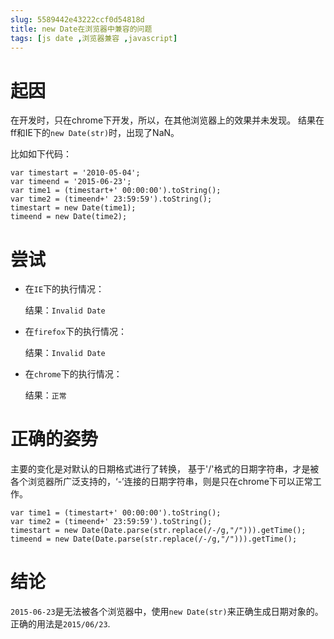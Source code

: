 ```yaml
---
slug: 5589442e43222ccf0d54818d
title: new Date在浏览器中兼容的问题
tags: [js date ,浏览器兼容 ,javascript]
---
```


# 起因
在开发时，只在chrome下开发，所以，在其他浏览器上的效果并未发现。
结果在ff和IE下的`new Date(str)`时，出现了NaN。

比如如下代码：
```
var timestart = '2010-05-04';
var timeend = '2015-06-23';
var time1 = (timestart+' 00:00:00').toString();
var time2 = (timeend+' 23:59:59').toString();
timestart = new Date(time1);
timeend = new Date(time2);
```


# 尝试
* 在`IE`下的执行情况：

	结果：`Invalid Date`

* 在`firefox`下的执行情况：

	结果：`Invalid Date`

* 在`chrome`下的执行情况：

	结果：`正常`

# 正确的姿势
主要的变化是对默认的日期格式进行了转换， 基于'/'格式的日期字符串，才是被各个浏览器所广泛支持的，‘-’连接的日期字符串，则是只在chrome下可以正常工作。

```
var time1 = (timestart+' 00:00:00').toString();
var time2 = (timeend+' 23:59:59').toString();
timestart = new Date(Date.parse(str.replace(/-/g,"/"))).getTime();
timeend = new Date(Date.parse(str.replace(/-/g,"/"))).getTime();
```

# 结论
`2015-06-23`是无法被各个浏览器中，使用`new Date(str)`来正确生成日期对象的。 正确的用法是`2015/06/23`.
